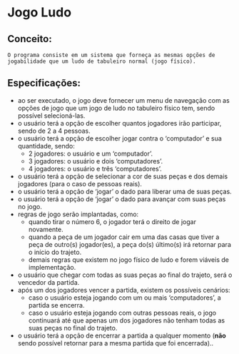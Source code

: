 
# Jogo Ludo

## Conceito:

  `O programa consiste em um sistema que forneça as mesmas opções de jogabilidade que um ludo de tabuleiro normal (jogo físico).`

## Especificações:

* ao ser executado, o jogo deve fornecer um menu de navegação com as opções de jogo que um jogo de ludo no tabuleiro físico tem, sendo possível selecioná-las.
* o usuário terá a opção de escolher quantos jogadores irão participar, sendo de 2 a 4 pessoas.
* o usuário terá a opção de escolher jogar contra o ‘computador’ e sua quantidade, sendo:
    * 2 jogadores: o usuário e um ‘computador’.
    * 3 jogadores: o usuário e dois ‘computadores’.
    *  4 jogadores: o usuário e três ‘computadores’.
* o usuário terá a opção de selecionar a cor de suas peças e dos demais jogadores (para o caso de pessoas reais).
* o usuário terá a opção de ‘jogar’ o dado para liberar uma de suas peças.
* o usuário terá a opção de ‘jogar’ o dado para avançar com suas peças no jogo.
* regras de jogo serão implantadas, como:
    * quando tirar o número 6, o jogador terá o direito de jogar novamente.
    * quando a peça de um jogador cair em uma das casas que tiver a peça de outro(s) jogador(es), a peça do(s) último(s) irá retornar para o início do trajeto.
    * demais regras que existem no jogo físico de ludo e forem viáveis de implementação.
* o usuário que chegar com todas as suas peças ao final do trajeto, será o vencedor da partida.
* após um dos jogadores vencer a partida, existem os possíveis cenários:
    * caso o usuário esteja jogando com um ou mais ‘computadores’, a partida se encerra.
    * caso o usuário esteja jogando com outras pessoas reais, o jogo continuará até que apenas um dos jogadores não tenham todas as suas peças no final do trajeto.
* o usuário terá a opção de encerrar a partida a qualquer momento (**não** sendo possível retornar para a mesma partida que foi encerrada)..
